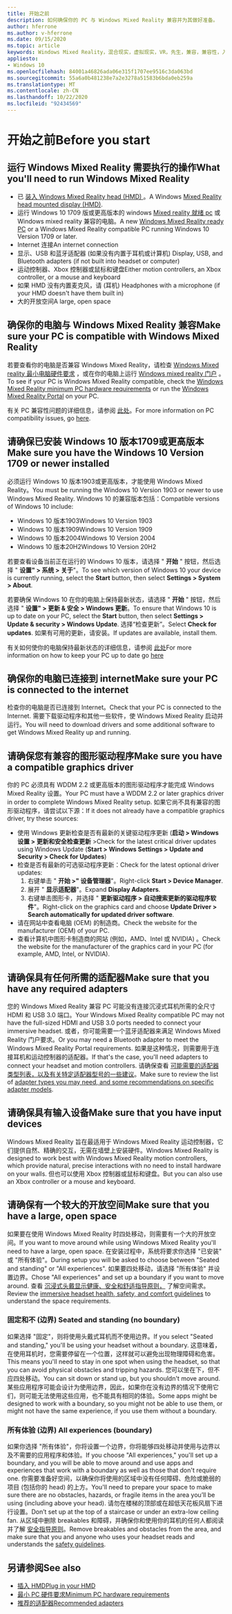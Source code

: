 ```yaml
---
title: 开始之前
description: 如何确保你的 PC 与 Windows Mixed Reality 兼容并为其做好准备。
author: hferrone
ms.author: v-hferrone
ms.date: 09/15/2020
ms.topic: article
keywords: Windows Mixed Reality，混合现实，虚拟现实，VR，先生，兼容，兼容性，入门，安装，PC，系统要求
appliesto:
- Windows 10
ms.openlocfilehash: 84001a46826ada06e315f1707ee9516c3da063bd
ms.sourcegitcommit: 55a6a0b481238e7a2e3278a51583b6bda0eb259a
ms.translationtype: MT
ms.contentlocale: zh-CN
ms.lasthandoff: 10/22/2020
ms.locfileid: "92434569"
---
```

# <a name="before-you-start"></a><span data-ttu-id="4f551-104">开始之前</span><span class="sxs-lookup"><span data-stu-id="4f551-104">Before you start</span></span>

## <a name="what-youll-need-to-run-windows-mixed-reality"></a><span data-ttu-id="4f551-105">运行 Windows Mixed Reality 需要执行的操作</span><span class="sxs-lookup"><span data-stu-id="4f551-105">What you'll need to run Windows Mixed Reality</span></span>

* <span data-ttu-id="4f551-106">已 [装入 Windows Mixed Reality head (HMD) ](https://www.microsoft.com/en-us/windows/windows-mixed-reality-devices)。</span><span class="sxs-lookup"><span data-stu-id="4f551-106">A Windows [Mixed Reality head mounted display (HMD)](https://www.microsoft.com/en-us/windows/windows-mixed-reality-devices).</span></span>
* <span data-ttu-id="4f551-107">运行 Windows 10 1709 版或更高版本的 windows [Mixed reality 就绪 pc](https://support.microsoft.com/en-us/help/4039260/windows-10-mixed-reality-pc-hardware-guidelines) 或 Windows mixed reality 兼容的电脑。</span><span class="sxs-lookup"><span data-stu-id="4f551-107">A new [Windows Mixed Reality ready PC](https://support.microsoft.com/en-us/help/4039260/windows-10-mixed-reality-pc-hardware-guidelines) or a Windows Mixed Reality compatible PC running Windows 10 Version 1709 or later.</span></span>
* <span data-ttu-id="4f551-108">Internet 连接</span><span class="sxs-lookup"><span data-stu-id="4f551-108">An internet connection</span></span>
* <span data-ttu-id="4f551-109">显示、USB 和蓝牙适配器 (如果没有内置于耳机或计算机) </span><span class="sxs-lookup"><span data-stu-id="4f551-109">Display, USB, and Bluetooth adapters (if not built into headset or computer)</span></span>
* <span data-ttu-id="4f551-110">运动控制器、Xbox 控制器或鼠标和键盘</span><span class="sxs-lookup"><span data-stu-id="4f551-110">Either motion controllers, an Xbox controller, or a mouse and keyboard</span></span>
* <span data-ttu-id="4f551-111">如果 HMD 没有内置麦克风，请 (耳机) </span><span class="sxs-lookup"><span data-stu-id="4f551-111">Headphones with a microphone (if your HMD doesn't have them built in)</span></span>
* <span data-ttu-id="4f551-112">大的开放空间</span><span class="sxs-lookup"><span data-stu-id="4f551-112">A large, open space</span></span>

## <a name="make-sure-your-pc-is-compatible-with-windows-mixed-reality"></a><span data-ttu-id="4f551-113">确保你的电脑与 Windows Mixed Reality 兼容</span><span class="sxs-lookup"><span data-stu-id="4f551-113">Make sure your PC is compatible with Windows Mixed Reality</span></span>

<span data-ttu-id="4f551-114">若要查看你的电脑是否兼容 Windows Mixed Reality，请检查 [Windows Mixed reality 最小电脑硬件要求](windows-mixed-reality-minimum-pc-hardware-compatibility-guidelines.md) ，或在你的电脑上运行 [Windows mixed reality 门户](install-windows-mixed-reality.md#launch-mixed-reality-portal) 。</span><span class="sxs-lookup"><span data-stu-id="4f551-114">To see if your PC is Windows Mixed Reality compatible, check the [Windows Mixed Reality minimum PC hardware requirements](windows-mixed-reality-minimum-pc-hardware-compatibility-guidelines.md) or run the [Windows Mixed Reality Portal](install-windows-mixed-reality.md#launch-mixed-reality-portal) on your PC.</span></span>

<span data-ttu-id="4f551-115">有关 PC 兼容性问题的详细信息，请参阅 [此处](https://support.microsoft.com/en-us/help/4045777/windows-10-get-help-with-pc-compatibility-in-windows-mixed-reality)。</span><span class="sxs-lookup"><span data-stu-id="4f551-115">For more information on PC compatibility issues, go [here](https://support.microsoft.com/en-us/help/4045777/windows-10-get-help-with-pc-compatibility-in-windows-mixed-reality).</span></span>

## <a name="make-sure-you-have-the-windows-10-version-1709-or-newer-installed"></a><span data-ttu-id="4f551-116">请确保已安装 Windows 10 版本1709或更高版本</span><span class="sxs-lookup"><span data-stu-id="4f551-116">Make sure you have the Windows 10 Version 1709 or newer installed</span></span>

<span data-ttu-id="4f551-117">必须运行 Windows 10 版本1903或更高版本，才能使用 Windows Mixed Reality。</span><span class="sxs-lookup"><span data-stu-id="4f551-117">You must be running the Windows 10 Version 1903 or newer to use Windows Mixed Reality.</span></span> <span data-ttu-id="4f551-118">Windows 10 的兼容版本包括：</span><span class="sxs-lookup"><span data-stu-id="4f551-118">Compatible versions of Windows 10 include:</span></span>

* <span data-ttu-id="4f551-119">Windows 10 版本1903</span><span class="sxs-lookup"><span data-stu-id="4f551-119">Windows 10 Version 1903</span></span>
* <span data-ttu-id="4f551-120">Windows 10 版本1909</span><span class="sxs-lookup"><span data-stu-id="4f551-120">Windows 10 Version 1909</span></span>
* <span data-ttu-id="4f551-121">Windows 10 版本2004</span><span class="sxs-lookup"><span data-stu-id="4f551-121">Windows 10 Version 2004</span></span>
* <span data-ttu-id="4f551-122">Windows 10 版本20H2</span><span class="sxs-lookup"><span data-stu-id="4f551-122">Windows 10 Version 20H2</span></span>

<span data-ttu-id="4f551-123">若要查看设备当前正在运行的 Windows 10 版本，请选择 " **开始** " 按钮，然后选择 " **设置" > 系统 > 关于**"。</span><span class="sxs-lookup"><span data-stu-id="4f551-123">To see which version of Windows 10 your device is currently running, select the **Start** button, then select **Settings  > System > About**.</span></span>

<span data-ttu-id="4f551-124">若要确保 Windows 10 在你的电脑上保持最新状态，请选择 " **开始** " 按钮，然后选择 " **设置" > 更新 & 安全 > Windows 更新**。</span><span class="sxs-lookup"><span data-stu-id="4f551-124">To ensure that Windows 10 is up to date on your PC, select the **Start** button, then select **Settings > Update & security > Windows Update**.</span></span>  <span data-ttu-id="4f551-125">选择“检查更新”。</span><span class="sxs-lookup"><span data-stu-id="4f551-125">Select **Check for updates**.</span></span> <span data-ttu-id="4f551-126">如果有可用的更新，请安装。</span><span class="sxs-lookup"><span data-stu-id="4f551-126">If updates are available, install them.</span></span>

<span data-ttu-id="4f551-127">有关如何使你的电脑保持最新状态的详细信息，请参阅 [此处](https://support.microsoft.com/en-us/help/12373/windows-update-faq)</span><span class="sxs-lookup"><span data-stu-id="4f551-127">For more information on how to keep your PC up to date go [here](https://support.microsoft.com/en-us/help/12373/windows-update-faq)</span></span>

## <a name="make-sure-your-pc-is-connected-to-the-internet"></a><span data-ttu-id="4f551-128">确保你的电脑已连接到 internet</span><span class="sxs-lookup"><span data-stu-id="4f551-128">Make sure your PC is connected to the internet</span></span>

<span data-ttu-id="4f551-129">检查你的电脑是否已连接到 Internet。</span><span class="sxs-lookup"><span data-stu-id="4f551-129">Check that your PC is connected to the Internet.</span></span> <span data-ttu-id="4f551-130">需要下载驱动程序和其他一些软件，使 Windows Mixed Reality 启动并运行。</span><span class="sxs-lookup"><span data-stu-id="4f551-130">You will need to download drivers and some additional software to get Windows Mixed Reality up and running.</span></span>

## <a name="make-sure-you-have-a-compatible-graphics-driver"></a><span data-ttu-id="4f551-131">请确保您有兼容的图形驱动程序</span><span class="sxs-lookup"><span data-stu-id="4f551-131">Make sure you have a compatible graphics driver</span></span>

<span data-ttu-id="4f551-132">你的 PC 必须具有 WDDM 2.2 或更高版本的图形驱动程序才能完成 Windows Mixed Reality 设置。</span><span class="sxs-lookup"><span data-stu-id="4f551-132">Your PC must have a WDDM 2.2 or later graphics driver in order to complete Windows Mixed Reality setup.</span></span> <span data-ttu-id="4f551-133">如果它尚不具有兼容的图形驱动程序，请尝试以下源：</span><span class="sxs-lookup"><span data-stu-id="4f551-133">If it does not already have a compatible graphics driver, try these sources:</span></span>

* <span data-ttu-id="4f551-134">使用 Windows 更新检查是否有最新的关键驱动程序更新 (**启动 > Windows 设置 > 更新和安全检查更新** ></span><span class="sxs-lookup"><span data-stu-id="4f551-134">Check for the latest critical driver updates using Windows Update (**Start > Windows Settings > Update and Security > Check for Updates**)</span></span>
* <span data-ttu-id="4f551-135">检查是否有最新的可选驱动程序更新：</span><span class="sxs-lookup"><span data-stu-id="4f551-135">Check for the latest optional driver updates:</span></span>
    1. <span data-ttu-id="4f551-136">右键单击 " **开始 >" 设备管理器**"。</span><span class="sxs-lookup"><span data-stu-id="4f551-136">Right-click **Start > Device Manager**.</span></span>
    2. <span data-ttu-id="4f551-137">展开 " **显示适配器**"。</span><span class="sxs-lookup"><span data-stu-id="4f551-137">Expand **Display Adapters**.</span></span>
    3. <span data-ttu-id="4f551-138">右键单击图形卡，并选择 " **更新驱动程序 > 自动搜索更新的驱动程序软件**"。</span><span class="sxs-lookup"><span data-stu-id="4f551-138">Right-click on the graphics card and choose **Update Driver > Search automatically for updated driver software**.</span></span>
* <span data-ttu-id="4f551-139">请在网站中查看电脑 (OEM) 的制造商。</span><span class="sxs-lookup"><span data-stu-id="4f551-139">Check the website for the manufacturer (OEM) of your PC.</span></span>
* <span data-ttu-id="4f551-140">查看计算机中图形卡制造商的网站 (例如，AMD、Intel 或 NVIDIA) 。</span><span class="sxs-lookup"><span data-stu-id="4f551-140">Check the website for the manufacturer of the graphics card in your PC (for example, AMD, Intel, or NVIDIA).</span></span>

## <a name="make-sure-that-you-have-any-required-adapters"></a><span data-ttu-id="4f551-141">请确保具有任何所需的适配器</span><span class="sxs-lookup"><span data-stu-id="4f551-141">Make sure that you have any required adapters</span></span>

<span data-ttu-id="4f551-142">您的 Windows Mixed Reality 兼容 PC 可能没有连接沉浸式耳机所需的全尺寸 HDMI 和 USB 3.0 端口。</span><span class="sxs-lookup"><span data-stu-id="4f551-142">Your Windows Mixed Reality compatible PC may not have the full-sized HDMI and USB 3.0 ports needed to connect your immersive headset.</span></span> <span data-ttu-id="4f551-143">或者，你可能需要一个蓝牙适配器来满足 Windows Mixed Reality 门户要求。</span><span class="sxs-lookup"><span data-stu-id="4f551-143">Or you may need a Bluetooth adapter to meet the Windows Mixed Reality Portal requirements.</span></span>  <span data-ttu-id="4f551-144">如果是这种情况，则需要用于连接耳机和运动控制器的适配器。</span><span class="sxs-lookup"><span data-stu-id="4f551-144">If that's the case, you'll need adapters to connect your headset and motion controllers.</span></span> <span data-ttu-id="4f551-145">请确保查看 [可能需要的适配器类型列表，以及有关特定适配器型号的一些建议](recommended-adapters-for-windows-mixed-reality-capable-pcs.md)。</span><span class="sxs-lookup"><span data-stu-id="4f551-145">Make sure to review the list of [adapter types you may need, and some recommendations on specific adapter models](recommended-adapters-for-windows-mixed-reality-capable-pcs.md).</span></span>

## <a name="make-sure-that-you-have-input-devices"></a><span data-ttu-id="4f551-146">请确保具有输入设备</span><span class="sxs-lookup"><span data-stu-id="4f551-146">Make sure that you have input devices</span></span>

<span data-ttu-id="4f551-147">Windows Mixed Reality 旨在最适用于 Windows Mixed Reality 运动控制器，它们提供自然、精确的交互，无需在墙壁上安装硬件。</span><span class="sxs-lookup"><span data-stu-id="4f551-147">Windows Mixed Reality is designed to work best with Windows Mixed Reality motion controllers, which provide natural, precise interactions with no need to install hardware on your walls.</span></span> <span data-ttu-id="4f551-148">但也可以使用 Xbox 控制器或鼠标和键盘。</span><span class="sxs-lookup"><span data-stu-id="4f551-148">But you can also use an Xbox controller or a mouse and keyboard.</span></span>

## <a name="make-sure-that-you-have-a-large-open-space"></a><span data-ttu-id="4f551-149">请确保有一个较大的开放空间</span><span class="sxs-lookup"><span data-stu-id="4f551-149">Make sure that you have a large, open space</span></span>

<span data-ttu-id="4f551-150">如果要在使用 Windows Mixed Reality 时四处移动，则需要有一个大的开放空间。</span><span class="sxs-lookup"><span data-stu-id="4f551-150">If you want to move around while using Windows Mixed Reality you'll need to have a large, open space.</span></span>  <span data-ttu-id="4f551-151">在安装过程中，系统将要求你选择 "已安装" 或 "所有体验"。</span><span class="sxs-lookup"><span data-stu-id="4f551-151">During setup you will be asked to choose between "Seated and standing" or "All experiences".</span></span> <span data-ttu-id="4f551-152">如果要四处移动，请选择 "所有体验" 并设置边界。</span><span class="sxs-lookup"><span data-stu-id="4f551-152">Chose "All experiences" and set up a boundary if you want to move around.</span></span> <span data-ttu-id="4f551-153">查看 [沉浸式头戴显示健康、安全和舒适指导原则，](wmr-health-safety-comfort.md) 了解空间需求。</span><span class="sxs-lookup"><span data-stu-id="4f551-153">Review the [immersive headset health, safety, and comfort guidelines](wmr-health-safety-comfort.md) to understand the space requirements.</span></span>

### <a name="seated-and-standing-no-boundary"></a><span data-ttu-id="4f551-154">固定和不 (边界) </span><span class="sxs-lookup"><span data-stu-id="4f551-154">Seated and standing (no boundary)</span></span>

<span data-ttu-id="4f551-155">如果选择 "固定"，则将使用头戴式耳机而不使用边界。</span><span class="sxs-lookup"><span data-stu-id="4f551-155">If you select "Seated and standing," you'll be using your headset without a boundary.</span></span> <span data-ttu-id="4f551-156">这意味着，在使用耳机时，您需要停留在一个位置，这样就可以避免出现物理障碍和危害。</span><span class="sxs-lookup"><span data-stu-id="4f551-156">This means you'll need to stay in one spot when using the headset, so that you can avoid physical obstacles and tripping hazards.</span></span> <span data-ttu-id="4f551-157">您可以坐在下，但不应四处移动。</span><span class="sxs-lookup"><span data-stu-id="4f551-157">You can sit down or stand up, but you shouldn't move around.</span></span> <span data-ttu-id="4f551-158">某些应用程序可能会设计为使用边界，因此，如果你在没有边界的情况下使用它们，则可能无法使用这些应用，也不能具有相同的体验。</span><span class="sxs-lookup"><span data-stu-id="4f551-158">Some apps might be designed to work with a boundary, so you might not be able to use them, or might not have the same experience, if you use them without a boundary.</span></span>

### <a name="all-experiences-boundary"></a><span data-ttu-id="4f551-159">所有体验 (边界) </span><span class="sxs-lookup"><span data-stu-id="4f551-159">All experiences (boundary)</span></span>

<span data-ttu-id="4f551-160">如果你选择 "所有体验"，你将设置一个边界，你将能够四处移动并使用与边界以及不需要的应用程序和体验。</span><span class="sxs-lookup"><span data-stu-id="4f551-160">If you choose "All experiences," you'll set up a boundary, and you will be able to move around and use apps and experiences that work with a boundary as well as those that don't require one.</span></span> <span data-ttu-id="4f551-161">你需要准备好空间，以确保你将使用的区域中没有任何障碍、危险或脆弱的项目 (包括你的 head) 的上方。</span><span class="sxs-lookup"><span data-stu-id="4f551-161">You'll need to prepare your space to make sure there are no obstacles, hazards, or fragile items in the area you’ll be using (including above your head).</span></span> <span data-ttu-id="4f551-162">请勿在楼梯的顶部或在超低天花板风扇下进行设置。</span><span class="sxs-lookup"><span data-stu-id="4f551-162">Don’t set up at the top of a staircase or under an extra-low ceiling fan.</span></span> <span data-ttu-id="4f551-163">从区域中删除 breakables 和障碍，并确保你和使用你的耳机的任何人都阅读并了解 [安全指导原则](https://support.microsoft.com/en-us/help/4039969/windows-10-mixed-reality-immersive-headset-health-safety-comfort)。</span><span class="sxs-lookup"><span data-stu-id="4f551-163">Remove breakables and obstacles from the area, and make sure that you and anyone who uses your headset reads and understands the [safety guidelines](https://support.microsoft.com/en-us/help/4039969/windows-10-mixed-reality-immersive-headset-health-safety-comfort).</span></span>

## <a name="see-also"></a><span data-ttu-id="4f551-164">另请参阅</span><span class="sxs-lookup"><span data-stu-id="4f551-164">See also</span></span>

* [<span data-ttu-id="4f551-165">插入 HMD</span><span class="sxs-lookup"><span data-stu-id="4f551-165">Plug in your HMD</span></span>](plug-in-your-headset.md)
* [<span data-ttu-id="4f551-166">最小 PC 硬件要求</span><span class="sxs-lookup"><span data-stu-id="4f551-166">Minimum PC hardware requirements</span></span>](windows-mixed-reality-minimum-pc-hardware-compatibility-guidelines.md)
* [<span data-ttu-id="4f551-167">推荐的适配器</span><span class="sxs-lookup"><span data-stu-id="4f551-167">Recommended adapters</span></span>](recommended-adapters-for-windows-mixed-reality-capable-pcs.md)